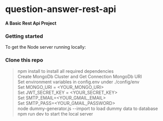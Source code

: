 # question-answer-rest-api
**A Basic Rest Api Project**

### Getting started
To get the Node server running locally:

### Clone this repo
> npm install to install all required dependencies<br>
> Create MongoDb Cluster and Get Connection MongoDb URI<br>
> Set environment variables in config.env under ./config/env<br>
> Set MONGO_URI = <YOUR_MONGO_URI><br>
> Set JWT_SECRET_KEY = <YOUR_SECRET_KEY><br>
> Set SMTP_EMAIL=<YOUR_GMAIL_EMAIL><br>
> Set SMTP_PASS=<YOUR_GMAIL_PASSWORD><br>
> node dummy-generator.js --import to load dummy data to database<br>
> npm run dev to start the local server<br>
